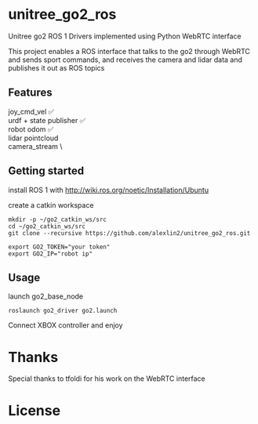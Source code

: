 # unitree_go2_ros
Unitree go2 ROS 1 Drivers implemented using Python WebRTC interface

This project enables a ROS interface that talks to the go2 through WebRTC and sends sport commands, and receives the camera and lidar data and publishes it out as ROS topics

## Features

joy_cmd_vel :white_check_mark: \
urdf + state publisher :white_check_mark: \
robot odom :white_check_mark: \
lidar pointcloud \
camera_stream \


## Getting started

install ROS 1 with http://wiki.ros.org/noetic/Installation/Ubuntu

create a catkin workspace
```
mkdir -p ~/go2_catkin_ws/src
cd ~/go2_catkin_ws/src
git clone --recursive https://github.com/alexlin2/unitree_go2_ros.git
```

```
export GO2_TOKEN="your token"
export GO2_IP="robot ip"
```

## Usage
launch go2_base_node

```
roslaunch go2_driver go2.launch
```

Connect XBOX controller and enjoy


# Thanks

Special thanks to tfoldi for his work on the WebRTC interface

# License 
